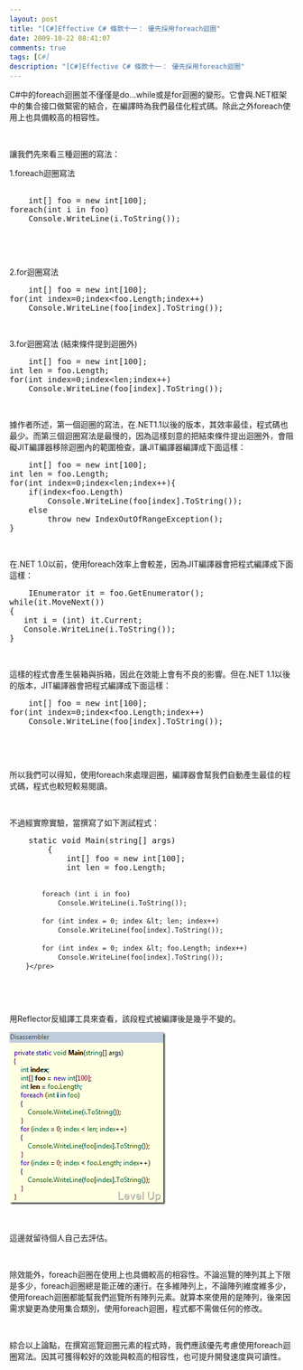 ```yaml
---
layout: post
title: "[C#]Effective C# 條款十一： 優先採用foreach迴圈"
date: 2009-10-22 08:41:07
comments: true
tags: [C#]
description: "[C#]Effective C# 條款十一： 優先採用foreach迴圈"
---
```

<p>
	C#中的foreach迴圈並不僅僅是do…while或是for迴圈的變形。它會與.NET框架中的集合接口做緊密的結合，在編譯時為我們最佳化程式碼。除此之外foreach使用上也具備較高的相容性。</p>
<p>
	 </p>
<p>
	讓我們先來看三種迴圈的寫法：</p>
<p>
	1.foreach迴圈寫法<br />
	 </p>
<div class="wlWriterEditableSmartContent" id="scid:812469c5-0cb0-4c63-8c15-c81123a09de7:d6aa70c4-44c5-4a5e-bb78-30ea411e7132" style="padding-bottom: 0px; margin: 0px; padding-left: 0px; padding-right: 0px; display: inline; float: none; padding-top: 0px">
	<pre class="c#:nocontrols" name="code">
	int[] foo = new int[100];
foreach(int i in foo)
    Console.WriteLine(i.ToString());</pre>
</div>
<p>
	 </p>
<p>
	 </p>
<p>
	2.for迴圈寫法</p>
<div class="wlWriterEditableSmartContent" id="scid:812469c5-0cb0-4c63-8c15-c81123a09de7:a0c74d01-61eb-458c-b3e8-ce233eb04f39" style="padding-bottom: 0px; margin: 0px; padding-left: 0px; padding-right: 0px; display: inline; float: none; padding-top: 0px">
	<pre class="c#:nocontrols" name="code">
	int[] foo = new int[100];
for(int index=0;index&lt;foo.Length;index++)
    Console.WriteLine(foo[index].ToString());</pre>
</div>
<p>
	 </p>
<p>
	3.for迴圈寫法 (結束條件提到迴圈外)</p>
<div class="wlWriterEditableSmartContent" id="scid:812469c5-0cb0-4c63-8c15-c81123a09de7:def77ae4-2f47-4be0-94dd-4b49044c1ed8" style="padding-bottom: 0px; margin: 0px; padding-left: 0px; padding-right: 0px; display: inline; float: none; padding-top: 0px">
	<pre class="c#:nocontrols" name="code">
	int[] foo = new int[100];
int len = foo.Length;
for(int index=0;index&lt;len;index++)
    Console.WriteLine(foo[index].ToString());</pre>
</div>
<p>
	 </p>
<p>
	據作者所述，第一個迴圈的寫法，在.NET1.1以後的版本，其效率最佳，程式碼也最少。而第三個迴圈寫法是最慢的，因為這樣刻意的把結束條件提出迴圈外，會阻礙JIT編譯器移除迴圈內的範圍檢查，讓JIT編譯器編譯成下面這樣：</p>
<div class="wlWriterEditableSmartContent" id="scid:812469c5-0cb0-4c63-8c15-c81123a09de7:8358443f-c8fc-4746-82a9-9e8625c3233d" style="padding-bottom: 0px; margin: 0px; padding-left: 0px; padding-right: 0px; display: inline; float: none; padding-top: 0px">
	<pre class="c#:nocontrols" name="code">
	int[] foo = new int[100];
int len = foo.Length;
for(int index=0;index&lt;len;index++){
    if(index&lt;foo.Length)
        Console.WriteLine(foo[index].ToString());
    else
        throw new IndexOutOfRangeException();
}</pre>
</div>
<p>
	 </p>
<p>
	在.NET 1.0以前，使用foreach效率上會較差，因為JIT編譯器會把程式編譯成下面這樣：</p>
<div class="wlWriterEditableSmartContent" id="scid:812469c5-0cb0-4c63-8c15-c81123a09de7:c362989a-77e4-4e09-b280-bcf0a02bfd80" style="padding-bottom: 0px; margin: 0px; padding-left: 0px; padding-right: 0px; display: inline; float: none; padding-top: 0px">
	<pre class="c#:nocontrols" name="code">
	IEnumerator it = foo.GetEnumerator();
while(it.MoveNext())
{
   int i = (int) it.Current;
   Console.WriteLine(i.ToString());
}</pre>
</div>
<p>
	 </p>
<p>
	這樣的程式會產生裝箱與拆箱，因此在效能上會有不良的影響。但在.NET 1.1以後的版本，JIT編譯器會把程式編譯成下面這樣：</p>
<div class="wlWriterEditableSmartContent" id="scid:812469c5-0cb0-4c63-8c15-c81123a09de7:dc3ddc35-c582-42a9-8ef2-8a04981223d9" style="padding-bottom: 0px; margin: 0px; padding-left: 0px; padding-right: 0px; display: inline; float: none; padding-top: 0px">
	<pre class="c#:nocontrols" name="code">
	int[] foo = new int[100];
for(int index=0;index&lt;foo.Length;index++)
    Console.WriteLine(foo[index].ToString());</pre>
</div>
<p>
	 </p>
<p>
	 </p>
<p>
	所以我們可以得知，使用foreach來處理迴圈，編譯器會幫我們自動產生最佳的程式碼，程式也較短較易閱讀。</p>
<p>
	 </p>
<p>
	不過經實際實驗，當撰寫了如下測試程式：</p>
<div class="wlWriterEditableSmartContent" id="scid:812469c5-0cb0-4c63-8c15-c81123a09de7:2db0b84e-fa16-473a-886b-a1aef45fdcf0" style="padding-bottom: 0px; margin: 0px; padding-left: 0px; padding-right: 0px; display: inline; float: none; padding-top: 0px">
	<pre class="c#:nocontrols" name="code">
	static void Main(string[] args)
        {
            int[] foo = new int[100];
            int len = foo.Length;

            foreach (int i in foo)
                Console.WriteLine(i.ToString());

            for (int index = 0; index &lt; len; index++)
                Console.WriteLine(foo[index].ToString());

            for (int index = 0; index &lt; foo.Length; index++)
                Console.WriteLine(foo[index].ToString());
        }</pre>
</div>
<p>
	 </p>
<p>
	用Reflector反組譯工具來查看，該段程式被編譯後是幾乎不變的。</p>
<p>
	<img alt="image" border="0" height="306" src="\images\posts\11201\image_thumb.png" style="border-right-width: 0px; display: inline; border-top-width: 0px; border-bottom-width: 0px; border-left-width: 0px" title="image" width="277" /></p>
<p>
	 </p>
<p>
	這邊就留待個人自己去評估。</p>
<p>
	 </p>
<p>
	除效能外，foreach迴圈在使用上也具備較高的相容性。不論巡覽的陣列其上下限是多少，foreach迴圈總是能正確的運行。在多維陣列上，不論陣列維度維多少，使用foreach迴圈都能幫我們巡覽所有陣列元素。就算本來使用的是陣列，後來因需求變更為使用集合類別，使用foreach迴圈，程式都不需做任何的修改。</p>
<p>
	 </p>
<p>
	綜合以上論點，在撰寫巡覽迴圈元素的程式時，我們應該優先考慮使用foreach迴圈寫法。因其可獲得較好的效能與較高的相容性，也可提升開發速度與可讀性。</p>
